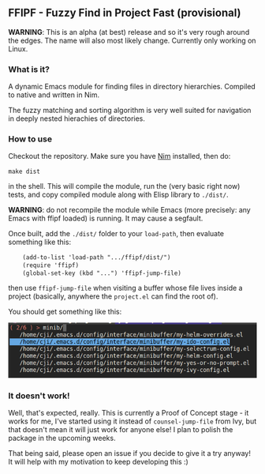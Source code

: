 ## FFIPF - Fuzzy Find in Project Fast (provisional)

**WARNING**: This is an alpha (at best) release and so it's very rough around
the edges. The name will also most likely change. Currently only working on
Linux.

### What is it?

A dynamic Emacs module for finding files in directory hierarchies. Compiled to
native and written in Nim.

The fuzzy matching and sorting algorithm is very well suited for navigation in
deeply nested hierachies of directories.

### How to use

Checkout the repository. Make sure you have [Nim](https://nim-lang.org/)
installed, then do:

    make dist

in the shell. This will compile the module, run the (very basic right now)
tests, and copy compiled module along with Elisp library to `./dist/`.

**WARNING**: do not recompile the module while Emacs (more precisely: any Emacs
with ffipf loaded) is running. It may cause a segfault.

Once built, add the `./dist/` folder to your `load-path`, then evaluate
something like this:

```elisp
    (add-to-list 'load-path ".../ffipf/dist/")
    (require 'ffipf)
    (global-set-key (kbd "...") 'ffipf-jump-file)
```

then use `ffipf-jump-file` when visiting a buffer whose file lives inside a
project (basically, anywhere the `project.el` can find the root of).

You should get something like this:

![screenshot](https://raw.githubusercontent.com/piotrklibert/ffipf/master/img/screenshot.png)


### It doesn't work!

Well, that's expected, really. This is currently a Proof of Concept stage - it
works for me, I've started using it instead of `counsel-jump-file` from Ivy, but
that doesn't mean it will just work for anyone else! I plan to polish the
package in the upcoming weeks.

That being said, please open an issue if you decide to give it a try anyway! It
will help with my motivation to keep developing this :)
